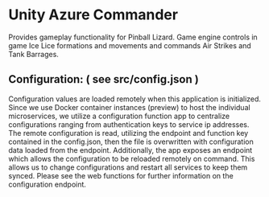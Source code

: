 # Unity Azure Commander

Provides gameplay functionality for Pinball Lizard. Game engine controls in game Ice Lice formations and movements and commands Air Strikes and Tank Barrages.

## Configuration: ( see src/config.json )

Configuration values are loaded remotely when this application is initialized. Since we use Docker container instances (preview) to host the individual microservices,
we utilize a configuration function app to centralize configurations ranging from authentication keys to service ip addresses. The remote configuration is read,
utilizing the endpoint and function key contained in the config.json, then the file is overwritten with configuration data loaded from the endpoint. Additionally,
the app exposes an endpoint which allows the configuration to be reloaded remotely on command. This allows us to change configurations and restart all services
to keep them synced. Please see the web functions for further information on the configuration endpoint.
